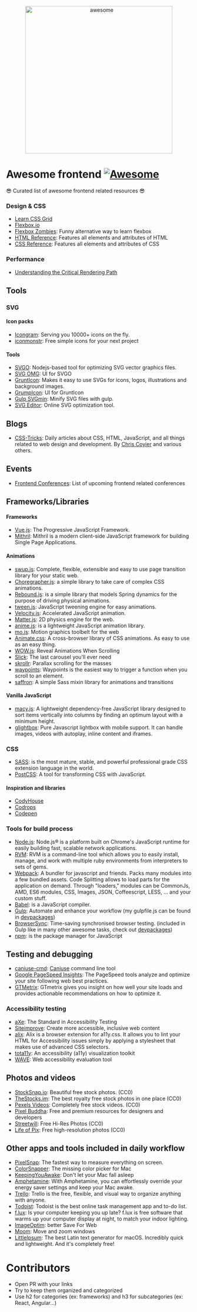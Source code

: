 <div align="center">
	<img width="400" src="https://rawgit.com/sindresorhus/awesome/master/media/logo.svg" alt="awesome">
	<br>
</div>

# Awesome frontend [![Awesome](https://cdn.rawgit.com/sindresorhus/awesome/d7305f38d29fed78fa85652e3a63e154dd8e8829/media/badge.svg)](https://github.com/sindresorhus/awesome)
😎  Curated list of awesome frontend related resources 😎

### Design & CSS

- [Learn CSS Grid](https://learncssgrid.com/)
- [Flexbox.io](http://flexbox.io)
- [Flexbox Zombies](https://geddski.teachable.com/p/flexbox-zombies): Funny alternative way to learn flexbox
- [HTML Reference](http://htmlreference.io/): Features all elements and attributes of HTML
- [CSS Reference](http://cssreference.io/): Features all elements and attributes of CSS

### Performance
- [Understanding the Critical Rendering Path](https://bitsofco.de/understanding-the-critical-rendering-path/)

## Tools

### SVG

#### Icon packs

- [Icongram](https://icongr.am/): Serving you 10000+ icons on the fly.
- [iconmonstr](https://iconmonstr.com/): Free simple icons for your next project

#### Tools

- [SVGO](https://github.com/svg/svgo): Nodejs-based tool for optimizing SVG vector graphics files.
- [SVG OMG](https://jakearchibald.github.io/svgomg/): UI for SVGO
- [GruntIcon](http://www.grunticon.com/): Makes it easy to use SVGs for icons, logos, illustrations and background images.
- [GrumpIcon](http://www.grumpicon.com/): UI for GruntIcon
- [Gulp SVGmin](https://github.com/ben-eb/gulp-svgmin): Minify SVG files with gulp.
- [SVG Editor](https://petercollingridge.appspot.com/svg-editor): Online SVG optimization tool.

## Blogs

- [CSS-Tricks](https://css-tricks.com/): Daily articles about CSS, HTML, JavaScript, and all things related to web design and development. By [Chris Coyier](https://github.com/chriscoyier) and various others.

## Events

- [Frontend Conferences](https://github.com/frontendfront/front-end-conferences): List of upcoming frontend related conferences

## Frameworks/Libraries

#### Frameworks

- [Vue.js](https://vuejs.org/): The Progressive JavaScript Framework.
- [Mithril](https://mithril.js.org/): Mithril is a modern client-side JavaScript framework for building Single Page Applications. 

#### Animations

- [swup.js](https://github.com/swup/swup): Complete, flexible, extensible and easy to use page transition library for your static web.
- [Choregrapher.js](https://christinecha.github.io/choreographer-js/): a simple library to take care of complex CSS animations.
- [Rebound.js](http://facebook.github.io/rebound-js/examples/): is a simple library that models Spring dynamics for the purpose of driving physical animations.
- [tween.js](https://github.com/tweenjs/tween.js/): JavaScript tweening engine for easy animations.
- [Velocity.js](http://velocityjs.org/): Accelerated JavaScript animation.
- [Matter.js](http://brm.io/matter-js/): 2D physics engine for the web.
- [anime.js](http://animejs.com/): is a lightweight JavaScript animation library.
- [mo.js](https://github.com/legomushroom/mojs): Motion graphics toolbelt for the web
- [Animate.css](http://daneden.github.io/animate.css/): A cross-browser library of CSS animations. As easy to use as an easy thing.
- [WOW.js](http://mynameismatthieu.com/WOW/): Reveal Animations When Scrolling
- [Slick](http://kenwheeler.github.io/slick/): The last carousel you'll ever need
- [skrollr](http://prinzhorn.github.io/skrollr/): Parallax scrolling for the masses
- [waypoints](http://imakewebthings.com/waypoints/): Waypoints is the easiest way to trigger a function when you scroll to an element.
- [saffron](https://github.com/colindresj/saffron): A simple Sass mixin library for animations and transitions

#### Vanilla JavaScript

- [macy.js](https://github.com/bigbitecreative/macy.js): A lightweight dependency-free JavaScript library designed to sort items vertically into columns by finding an optimum layout with a minimum height.
- [glightbox](https://github.com/biati-digital/glightbox): Pure Javascript lightbox with mobile support. It can handle images, videos with autoplay, inline content and iframes.

### CSS
- [SASS](http://sass-lang.com/): is the most mature, stable, and powerful professional grade CSS extension language in the world.
- [PostCSS](http://postcss.org/): A tool for transforming CSS with JavaScript.

#### Inspiration and libraries

- [CodyHouse](http://codyhouse.co/)
- [Codrops](http://tympanus.net/codrops/)
- [Codepen](http://codepen.io/)

### Tools for build process

- [Node.js](http://nodejs.org/): Node.js® is a platform built on Chrome's JavaScript runtime for easily building fast, scalable network applications.
- [RVM](https://rvm.io/): RVM is a command-line tool which allows you to easily install, manage, and work with multiple ruby environments from interpreters to sets of gems.
- [Webpack](http://webpack.github.io/): A bundler for javascript and friends. Packs many modules into a few bundled assets. Code Splitting allows to load parts for the application on demand. Through "loaders," modules can be CommonJs, AMD, ES6 modules, CSS, Images, JSON, Coffeescript, LESS, ... and your custom stuff. 
- [Babel](https://babeljs.io/): is a JavaScript compiler.
- [Gulp](http://gulpjs.com/): Automate and enhance your workflow (my gulpfile.js can be found in [devpackages](https://github.com/digitoimistodude/devpackages))
- [BrowserSync](http://www.browsersync.io/): Time-saving synchronised browser testing. (included in Gulp like in many other awesome tasks, check out [devpackages](https://github.com/digitoimistodude/devpackages))
- [npm](https://www.npmjs.com/): is the package manager for JavaScript

## Testing and debugging

- [caniuse-cmd](https://github.com/sgentle/caniuse-cmd): [Caniuse](http://caniuse.com/) command line tool
- [Google PageSpeed Insights](https://developers.google.com/speed/pagespeed/insights/): The PageSpeed tools analyze and optimize your site following web best practices.
- [GTMetrix](https://gtmetrix.com/): GTmetrix gives you insight on how well your site loads and provides actionable recommendations on how to optimize it.

### Accessibility testing

- [aXe](https://www.deque.com/axe/): The Standard in Accessibility Testing
- [Siteimprove](https://siteimprove.com/en/accessibility/): Create more accessible, inclusive web content
- [alix](https://github.com/ireade/alix): Alix is a browser extension for a11y.css. It allows you to lint your HTML for Accessibility issues simply by applying a stylesheet that makes use of advanced CSS selectors.
- [tota11y](https://github.com/Khan/tota11y): An accessibility (a11y) visualization toolkit
- [WAVE](https://wave.webaim.org/extension/): Web accessibility evaluation tool

## Photos and videos

- [StockSnap.io](https://stocksnap.io/): Beautiful free stock photos. (CC0)
- [TheStocks.im](http://thestocks.im/): The best royalty free
stock photos in one place (CC0)
- [Pexels Videos](https://videos.pexels.com/): Completely free stock videos. (CC0)
- [Pixel Buddha](http://pixelbuddha.net/): Free and premium resources for designers and developers
- [Streetwill](http://streetwill.co/): Free Hi-Res Photos (CC0)
- [Life of Pix](http://www.lifeofpix.com/): Free high-resolution photos (CC0)

## Other apps and tools included in daily workflow

- [PixelSnap](https://getpixelsnap.com/): The fastest way to measure everything on screen.
- [ColorSnapper](http://www.colorsnapper.com/): The missing color picker for Mac
- [KeepingYouAwake](https://github.com/newmarcel/KeepingYouAwake): Don't let your Mac fall asleep
- [Amphetamine](https://itunes.apple.com/us/app/amphetamine/id937984704?mt=12): With Amphetamine, you can effortlessly override your energy saver settings and keep your Mac awake.
- [Trello](https://trello.com/ronilaukkarinen/recommend): Trello is the free, flexible, and visual way to organize anything with anyone.
- [Todoist](http://todoist.com/): Todoist is the best online task management app and to-do list.
- [f.lux](https://justgetflux.com/): Is your computer keeping you up late? f.lux is free software that warms up your computer display at night, to match your indoor lighting.
- [ImageOptim](https://imageoptim.com/): better Save For Web
- [Moom](http://manytricks.com/moom/): Move and zoom windows
- [LittleIpsum](https://itunes.apple.com/us/app/littleipsum/id405772121?mt=12): The best Latin text generator for macOS. Incredibly quick and lightweight. And it's completely free!

# Contributors
- Open PR with your links
- Try to keep them organized and categorized
- Use h2 for categories (ex: frameworks) and h3 for subcategories (ex: React, Angular...)